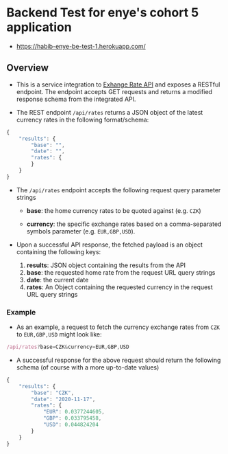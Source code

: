 # Backend Test for enye's cohort 5 application

- https://habib-enye-be-test-1.herokuapp.com/

## Overview

- This is a service integration to [Exhange Rate API](https://api.exchangeratesapi.io/latest) and exposes a RESTful endpoint. The endpoint accepts GET requests and returns a modified response schema from the integrated API.

-  The REST endpoint `/api/rates` returns a JSON object of the latest currency rates in the following format/schema:

```jsx
{
    "results": {
        "base": "",
        "date": "",
        "rates": {
        }
    }
}
```

- The `/api/rates` endpoint accepts the following request query parameter strings

  - **base**: the home currency rates to be quoted against (e.g. `CZK`)
  
  - **currency**: the specific exchange rates based on a comma-separated symbols parameter (e.g. `EUR,GBP,USD`).

- Upon a successful API response, the fetched payload is an object containing the following keys:

  1. **results**: JSON object containing the results from the API
  2. **base**: the requested home rate from the request URL query strings
  3. **date**: the current date 
  4. **rates**: An Object containing the requested currency in the request URL query strings

### Example

- As an example, a request to fetch the currency exchange rates from `CZK` to `EUR,GBP,USD`  might look like:

```jsx
/api/rates?base=CZK&currency=EUR,GBP,USD
```

- A successful response for the above request should return the following schema (of course with a more up-to-date values)

```jsx
{
    "results": {
        "base": "CZK",
        "date": "2020-11-17",
        "rates": {
            "EUR": 0.0377244605,
            "GBP": 0.033795458,
            "USD": 0.044824204
        }
    }
}
```